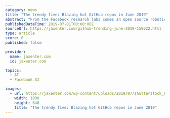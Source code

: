 ```yaml
---
category: news
title: "The trendy five: Blazing hot GitHub repos in June 2019"
abstract: "From the Facebook research labs comes an open source robotics research platform. Say hello to PyRobot! PyRobot is a “light weight, high-level interface which provides hardware independent APIs for robot manipulation and navigation”. Check out the ..."
publishedDateTime: 2019-07-01T00:00:00Z
sourceUrl: https://jaxenter.com/github-trending-june-2019-159622.html
type: article
score: 0
published: false

provider:
  name: jaxenter.com
  id: jaxenter.com

topics:
  - AI
  - Facebook AI

images:
  - url: https://jaxenter.com/wp-content/uploads/2019/07/shutterstock_665203357.jpg
    width: 1000
    height: 648
    title: "The trendy five: Blazing hot GitHub repos in June 2019"
---
```

